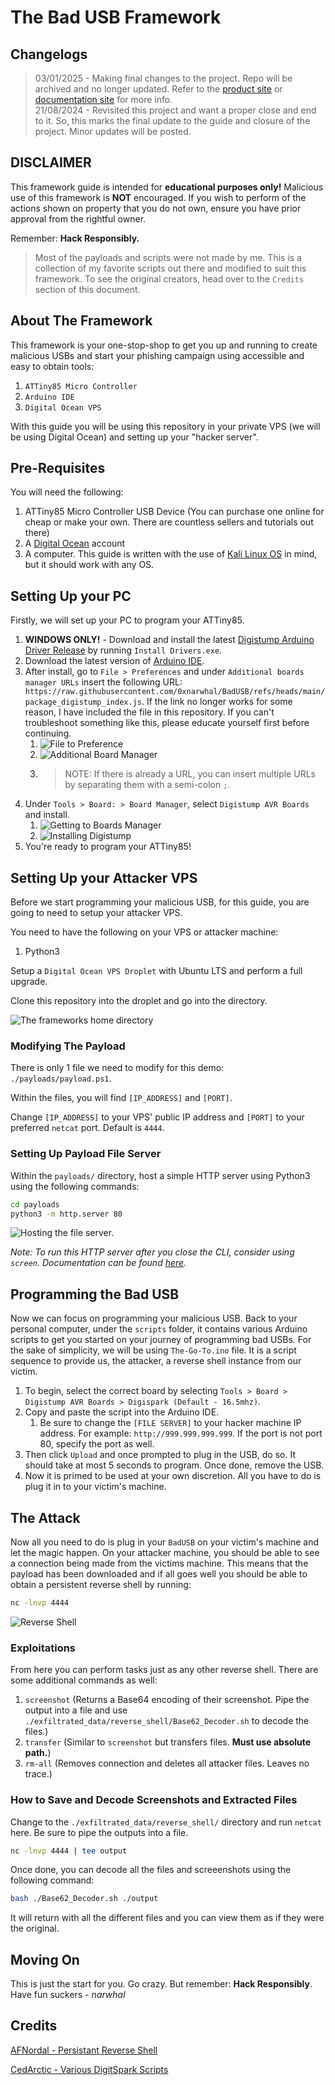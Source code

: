 # The Bad USB Framework

## Changelogs

> 03/01/2025 - Making final changes to the project. Repo will be archived and no longer updated. Refer to the [product site](https://badusb.digitisedgarden.com) or [documentation site](https://docs.digitisedgarden.com/BadUSB.html) for more info. <br> 21/08/2024 - Revisited this project and want a proper close and end to it. So, this marks the final update to the guide and closure of the project. Minor updates will be posted.

## DISCLAIMER

This framework guide is intended for **educational purposes only!** Malicious use of this framework is **NOT** encouraged. If you wish to perform of the actions shown on property that you do not own, ensure you have prior approval from the rightful owner.

Remember: **Hack Responsibly.**

> Most of the payloads and scripts were not made by me. This is a collection of my favorite scripts out there and modified to suit this framework. To see the original creators, head over to the `Credits` section of this document.

## About The Framework

This framework is your one-stop-shop to get you up and running to create malicious USBs and start your phishing campaign using accessible and easy to obtain tools:

1. `ATTiny85 Micro Controller`
2. `Arduino IDE`
3. `Digital Ocean VPS`

With this guide you will be using this repository in your private VPS (we will be using Digital Ocean) and setting up your "hacker server".

## Pre-Requisites

You will need the following:

1. ATTiny85 Micro Controller USB Device (You can purchase one online for cheap or make your own. There are countless sellers and tutorials out there)
2. A [Digital Ocean](https://digitalocean.com) account
3. A computer. This guide is written with the use of [Kali Linux OS](https://kali.org) in mind, but it should work with any OS.

## Setting Up your PC

Firstly, we will set up your PC to program your ATTiny85.

1. **WINDOWS ONLY!** - Download and install the latest [Digistump Arduino Driver Release](https://github.com/digistump/DigistumpArduino/releases) by running `Install Drivers.exe`.
2. Download the latest version of [Arduino IDE](https://docs.arduino.cc/software/ide/).
3. After install, go to `File > Preferences` and under `Additional boards manager URLs` insert the following URL: `https://raw.githubusercontent.com/0xnarwhal/BadUSB/refs/heads/main/package_digistump_index.js`. If the link no longer works for some reason, I have included the file in this repository. If you can't troubleshoot something like this, please educate yourself first before continuing.
   1. ![File to Preference](./img/file_to_preferences.png)
   2. ![Additional Board Manager](./img/additional_boards_manager.png)
   3. > NOTE: If there is already a URL, you can insert multiple URLs by separating them with a semi-colon `;`.
4. Under `Tools > Board: > Board Manager`, select `Digistump AVR Boards` and install.
   1. ![Getting to Boards Manager](./img/install_digistump.png)
   2. ![Installing Digistump](./img/install_digistump2.png)
5. You're ready to program your ATTiny85!

## Setting Up your Attacker VPS

Before we start programming your malicious USB, for this guide, you are going to need to setup your attacker VPS.

You need to have the following on your VPS or attacker machine:

1. Python3

Setup a `Digital Ocean VPS Droplet` with Ubuntu LTS and perform a full upgrade.

Clone this repository into the droplet and go into the directory.

![The frameworks home directory](./img/home_directory.png)

### Modifying The Payload

There is only 1 file we need to modify for this demo: `./payloads/payload.ps1`.

Within the files, you will find `[IP_ADDRESS]` and `[PORT]`.

Change `[IP_ADDRESS]` to your VPS' public IP address and `[PORT]` to your preferred `netcat` port. Default is `4444`.

### Setting Up Payload File Server

Within the `payloads/` directory, host a simple HTTP server using Python3 using the following commands:

```bash
cd payloads
python3 -m http.server 80
```

![Hosting the file server.](./img/hosting_fileserver.png)

*Note: To run this HTTP server after you close the CLI, consider using `screen`. Documentation can be found [here](https://www.gnu.org/software/screen/manual/screen.html).*

## Programming the Bad USB

Now we can focus on programming your malicious USB. Back to your personal computer, under the `scripts` folder, it contains various Arduino scripts to get you started on your journey of programming bad USBs. For the sake of simplicity, we will be using `The-Go-To.ino` file. It is a script sequence to provide us, the attacker, a reverse shell instance from our victim.

1. To begin, select the correct board by selecting `Tools > Board > Digistump AVR Boards > Digispark (Default - 16.5mhz)`.
2. Copy and paste the script into the Arduino IDE.
   1. Be sure to change the `[FILE SERVER]` to your hacker machine IP address. For example: `http://999.999.999.999`. If the port is not port 80, specify the port as well.
3. Then click `Upload` and once prompted to plug in the USB, do so. It should take at most 5 seconds to program. Once done, remove the USB.
4. Now it is primed to be used at your own discretion. All you have to do is plug it in to your victim's machine.

## The Attack

Now all you need to do is plug in your `BadUSB` on your victim's machine and let the magic happen. On your attacker machine, you should be able to see a connection being made from the victims machine. This means that the payload has been downloaded and if all goes well you should be able to obtain a persistent reverse shell by running:

```bash
nc -lnvp 4444
```

![Reverse Shell](./img/netcat.png)

### Exploitations

From here you can perform tasks just as any other reverse shell. There are some additional commands as well:

1. `screenshot` (Returns a Base64 encoding of their screenshot. Pipe the output into a file and use `./exfiltrated_data/reverse_shell/Base62_Decoder.sh` to decode the files.)
2. `transfer` (Similar to `screenshot` but transfers files. **Must use absolute path.**)
3. `rm-all` (Removes connection and deletes all attacker files. Leaves no trace.)

### How to Save and Decode Screenshots and Extracted Files

Change to the `./exfiltrated_data/reverse_shell/` directory and run `netcat` here. Be sure to pipe the outputs into a file.

```bash
nc -lnvp 4444 | tee output
```

Once done, you can decode all the files and screeenshots using the following command:

```bash
bash ./Base62_Decoder.sh ./output
```

It will return with all the different files and you can view them as if they were the original.

## Moving On

This is just the start for you. Go crazy. But remember: **Hack Responsibly**. Have fun suckers - *narwhal*

## Credits

[AFNordal - Persistant Reverse Shell](https://github.com/AFNordal/powershell_reverseTCPshell)

[CedArctic - Various DigitSpark Scripts](https://github.com/CedArctic/DigiSpark-Scripts)
